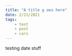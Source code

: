 ```yaml
---
title: "A title g oes here"
date: 2/21/2021
tags:
    - test
    - post
    - cars
---
```


testing date stuff